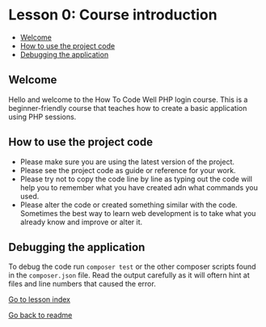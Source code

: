 # Lesson 0: Course introduction

- [Welcome](lesson_0.md#welcome)
- [How to use the project code](lesson_0.md#how-to-use-the-project-code)
- [Debugging the application](lesson_0.md#debugging-the-application)

## Welcome
Hello and welcome to the How To Code Well PHP login course.  This is a beginner-friendly course that teaches how to create a basic application using PHP sessions.

## How to use the project code
- Please make sure you are using the latest version of the project.
- Please see the project code as guide or reference for your work.  
- Please try not to copy the code line by line as typing out the code will help you to remember what you have created adn what commands you used.
- Please alter the code or created something similar with the code. Sometimes the best way to learn web development is to take what you already know and improve or alter it.

## Debugging the application
To debug the code run `composer test` or the other composer scripts found in the `composer.json` file.  Read the output carefully as it will oftern hint at files and line numbers that caused the error.

[Go to lesson index](index.md)

[Go back to readme](../../README.md)